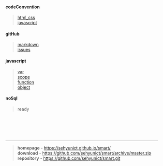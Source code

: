 #### codeConvention
> [html_css](https://github.com/sehyunict/smart/tree/master/codeConvention/html_css)<br/>
> [javascript](https://github.com/sehyunict/smart/tree/master/codeConvention/javascript)

#### gitHub
> [markdown](https://github.com/sehyunict/smart/tree/master/gitHub/markdown)<br/>
> [issues](https://github.com/sehyunict/smart/tree/master/gitHub/issues)

#### javascript
> [var](https://github.com/sehyunict/smart/tree/master/javaScript/1.var)<br/>
> [scope](https://github.com/sehyunict/smart/tree/master/javaScript/2.scope)<br/>
> [function](https://github.com/sehyunict/smart/tree/master/javaScript/3.function)<br/>
> [object](https://github.com/sehyunict/smart/tree/master/javaScript/X.Object)

#### noSql
> ready

<br/>
<br/>
<br/>
<br/>

***
> **homepage** - <a>https://sehyunict.github.io/smart/</a><br/>
> **download** - <a>https://github.com/sehyunict/smart/archive/master.zip</a><br/>
> **repository** - <span>https://github.com/sehyunict/smart.git</span>